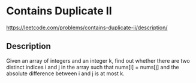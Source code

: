 # Contains Duplicate II

https://leetcode.com/problems/contains-duplicate-ii/description/

## Description

Given an array of integers and an integer k, find out whether there are two distinct indices i and j in the array such that nums[i] = nums[j] and the absolute difference between i and j is at most k.